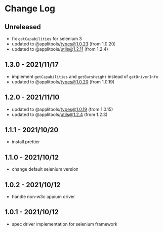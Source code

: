 # Change Log

## Unreleased

- fix `getCapabilities` for selenium 3
- updated to @applitools/types@1.0.23 (from 1.0.20)
- updated to @applitools/utils@1.2.11 (from 1.2.4)

## 1.3.0 - 2021/11/17

- implement `getCapabilities` and `getBarsHeight` instead of `getDriverInfo`
- updated to @applitools/types@1.0.20 (from 1.0.19)

## 1.2.0 - 2021/11/10

- updated to @applitools/types@1.0.19 (from 1.0.15)
- updated to @applitools/utils@1.2.4 (from 1.2.3)

## 1.1.1 - 2021/10/20

- install prettier

## 1.1.0 - 2021/10/12

- change default selenium version

## 1.0.2 - 2021/10/12

- handle non-w3c appium driver

## 1.0.1 - 2021/10/12

- spec driver implementation for selenium framework